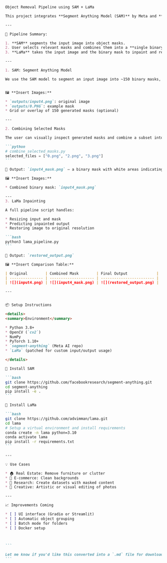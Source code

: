 ````markdown
Object Removal Pipeline using SAM + LaMa

This project integrates **Segment Anything Model (SAM)** by Meta and **LaMa (Look-at-the-mask)** by SAIC-AI to perform high-quality object removal in images. The goal is to let users semantically select and erase unwanted elements from images with visually realistic results.

---

🔄 Pipeline Summary:

1. **SAM** segments the input image into object masks.
2. User selects relevant masks and combines them into a **single binary mask**.
3. **LaMa** takes the input image and the binary mask to inpaint and remove unwanted content.

---

1. SAM: Segment Anything Model

We use the SAM model to segment an input image into ~150 binary masks, each representing an individual object or region.


🖼️ **Insert Images:**

* `outputs/input4.png`: original image
* `outputs/0.PNG`: example mask
* Grid or overlay of 150 generated masks (optional)

---

2. Combining Selected Masks

The user can visually inspect generated masks and combine a subset into a final binary mask used for inpainting.

```python
# combine_selected_masks.py
selected_files = ["0.png", "2.png", "3.png"]
```

📄 Output: `input4_mask.png` — a binary mask with white areas indicating the regions to remove.

🖼️ **Insert Images:**

* Combined binary mask: `input4_mask.png`

---
3. LaMa Inpainting

A full pipeline script handles:

* Resizing input and mask
* Predicting inpainted output
* Restoring image to original resolution

```bash
python3 lama_pipeline.py
```

📄 Output: `restored_output.png`

🖼️ **Insert Comparison Table:**

| Original        | Combined Mask        | Final Output             |
| --------------- | -------------------- | ------------------------ |
| ![](input4.png) | ![](input4_mask.png) | ![](restored_output.png) |

---


📦 Setup Instructions

<details>
<summary>Environment</summary>

* Python 3.8+
* OpenCV (`cv2`)
* NumPy
* PyTorch 1.10+
* `segment-anything` (Meta AI repo)
* `LaMa` (patched for custom input/output usage)

</details>

🏁 Install SAM

```bash
git clone https://github.com/facebookresearch/segment-anything.git
cd segment-anything
pip install -e .
```

🚧 Install LaMa

```bash
git clone https://github.com/advimman/lama.git
cd lama
# Setup a virtual environment and install requirements
conda create -n lama python=3.10
conda activate lama
pip install -r requirements.txt
```

---

💡 Use Cases

* 🏠 Real Estate: Remove furniture or clutter
* 🛒 E-commerce: Clean backgrounds
* 🧪 Research: Create datasets with masked content
* 🎨 Creative: Artistic or visual editing of photos

---

📈 Improvements Coming

* [ ] UI interface (Gradio or Streamlit)
* [ ] Automatic object grouping
* [ ] Batch mode for folders
* [ ] Docker setup



```

Let me know if you'd like this converted into a `.md` file for download, or if you'd like a GitHub repo scaffold with this structure.
```
